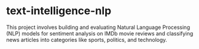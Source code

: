 # text-intelligence-nlp
This project involves building and evaluating Natural Language Processing (NLP) models for sentiment analysis on IMDb movie reviews and classifying news articles into categories like sports, politics, and technology.
